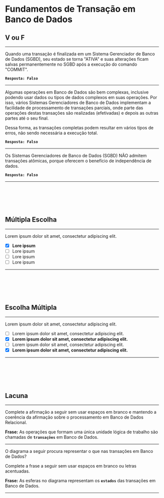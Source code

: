 # Fundamentos de Transação em Banco de Dados

## V ou F
---
Quando uma transação é finalizada em um Sistema Gerenciador de Banco de Dados (SGBD), seu estado se torna "ATIVA" e suas alterações ficam salvas permanentemente no SGBD após a execução do comando "COMMIT". 

**```Resposta: Falso```**

---
Algumas operações em Banco de Dados são bem complexas, inclusive podendo usar dados ou tipos de dados complexos em suas operações.
Por isso, vários Sistemas Gerenciadores de Banco de Dados implementam a facilidade de processamento de transações parciais, onde parte das operações destas transações são realizadas (efetivadas) e depois as outras partes até o seu final.
 
Dessa forma, as transações completas podem resultar em vários tipos de erros, não sendo necessária a execução total.  

**```Resposta: Falso```**

---
Os Sistemas Gerenciadores de Banco de Dados (SGBD) NÃO admitem transações atômicas, porque oferecem o benefício de independência de dados.

**```Resposta: Falso```**

---

<br/>
<br/>
<br/>
<br/>





## Múltipla Escolha
---
Lorem ipsum dolor sit amet, consectetur adipiscing elit.
 
- [x] **Lore ipsum**
- [ ] Lore ipsum    
- [ ] Lore ipsum     
- [ ] Lore ipsum
---






<br/>
<br/>
<br/>
<br/>







## Escolha Múltipla
---
Lorem ipsum dolor sit amet, consectetur adipiscing elit.

- [ ] Lorem ipsum dolor sit amet, consectetur adipiscing elit.
- [x] **Lorem ipsum dolor sit amet, consectetur adipiscing elit.**
- [ ] Lorem ipsum dolor sit amet, consectetur adipiscing elit.
- [x] **Lorem ipsum dolor sit amet, consectetur adipiscing elit.** 

---

<br/>
<br/>
<br/>
<br/>




## Lacuna
---
Complete a afirmação a seguir sem usar espaços em branco e mantendo a coerência da afirmação sobre o processamento em Banco de Dados Relacional. 
 
**Frase:** 	As operações que formam uma única unidade lógica de trabalho são chamadas de **```transações```** em Banco de Dados.

---
O diagrama a seguir procura representar o que nas transações em Banco de Dados?
 
Complete a frase a seguir sem usar espaços em branco ou letras acentuadas.  
 
 
**Frase:** 	As esferas no diagrama representam os **```estados```** das transações em Banco de Dados.

---
<br/>
<br/>
<br/>
<br/>


